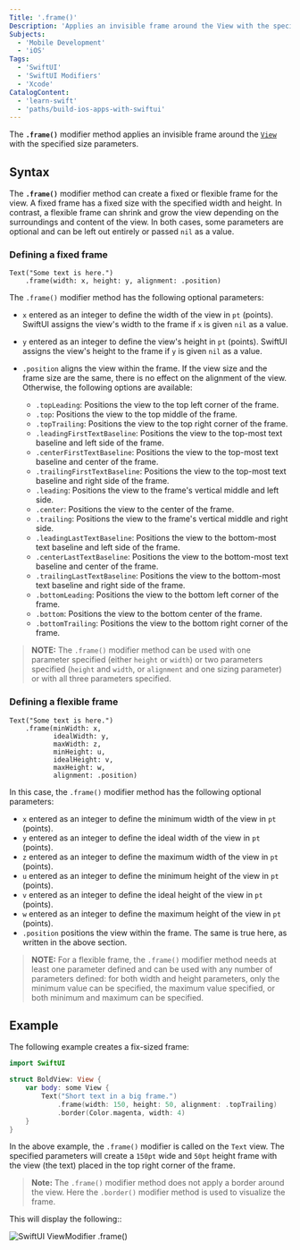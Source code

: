 ```yaml
---
Title: '.frame()'
Description: 'Applies an invisible frame around the View with the specified size parameters.'
Subjects:
  - 'Mobile Development'
  - 'iOS'
Tags:
  - 'SwiftUI'
  - 'SwiftUI Modifiers'
  - 'Xcode'
CatalogContent:
  - 'learn-swift'
  - 'paths/build-ios-apps-with-swiftui'
---
```


The **`.frame()`** modifier method applies an invisible frame around the [`View`](https://www.codecademy.com/resources/docs/swiftui/views) with the specified size parameters.

## Syntax

The **`.frame()`** modifier method can create a fixed or flexible frame for the view. A fixed frame has a fixed size with the specified width and height. In contrast, a flexible frame can shrink and grow the view depending on the surroundings and content of the view. In both cases, some parameters are optional and can be left out entirely or passed `nil` as a value.

### Defining a fixed frame

```pseudo
Text("Some text is here.")
    .frame(width: x, height: y, alignment: .position)
```

The `.frame()` modifier method has the following optional parameters:

- `x` entered as an integer to define the width of the view in `pt` (points). SwiftUI assigns the view's width to the frame if `x` is given `nil` as a value.

- `y` entered as an integer to define the view's height in `pt` (points). SwiftUI assigns the view's height to the frame if `y` is given `nil` as a value.

- `.position` aligns the view within the frame. If the view size and the frame size are the same, there is no effect on the alignment of the view. Otherwise, the following options are available:

  - `.topLeading`: Positions the view to the top left corner of the frame.
  - `.top`: Positions the view to the top middle of the frame.
  - `.topTrailing`: Positions the view to the top right corner of the frame.
  - `.leadingFirstTextBaseline`: Positions the view to the top-most text baseline and left side of the frame.
  - `.centerFirstTextBaseline`: Positions the view to the top-most text baseline and center of the frame.
  - `.trailingFirstTextBaseline`: Positions the view to the top-most text baseline and right side of the frame.
  - `.leading`: Positions the view to the frame's vertical middle and left side.
  - `.center`: Positions the view to the center of the frame.
  - `.trailing`: Positions the view to the frame's vertical middle and right side.
  - `.leadingLastTextBaseline`: Positions the view to the bottom-most text baseline and left side of the frame.
  - `.centerLastTextBaseline`: Positions the view to the bottom-most text baseline and center of the frame.
  - `.trailingLastTextBaseline`: Positions the view to the bottom-most text baseline and right side of the frame.
  - `.bottomLeading`: Positions the view to the bottom left corner of the frame.
  - `.bottom`: Positions the view to the bottom center of the frame.
  - `.bottomTrailing`: Positions the view to the bottom right corner of the frame.

> **NOTE:** The `.frame()` modifier method can be used with one parameter specified (either `height` or `width`) or two parameters specified (`height` and `width`, or `alignment` and one sizing parameter) or with all three parameters specified.

### Defining a flexible frame

```pseudo
Text("Some text is here.")
    .frame(minWidth: x,
           idealWidth: y,
           maxWidth: z,
           minHeight: u,
           idealHeight: v,
           maxHeight: w,
           alignment: .position)
```

In this case, the `.frame()` modifier method has the following optional parameters:

- `x` entered as an integer to define the minimum width of the view in `pt` (points).
- `y` entered as an integer to define the ideal width of the view in `pt` (points).
- `z` entered as an integer to define the maximum width of the view in `pt` (points).
- `u` entered as an integer to define the minimum height of the view in `pt` (points).
- `v` entered as an integer to define the ideal height of the view in `pt` (points).
- `w` entered as an integer to define the maximum height of the view in `pt` (points).
- `.position` positions the view within the frame. The same is true here, as written in the above section.

> **NOTE:** For a flexible frame, the `.frame()` modifier method needs at least one parameter defined and can be used with any number of parameters defined: for both width and height parameters, only the minimum value can be specified, the maximum value specified, or both minimum and maximum can be specified.

## Example

The following example creates a fix-sized frame:

```swift
import SwiftUI

struct BoldView: View {
    var body: some View {
        Text("Short text in a big frame.")
            .frame(width: 150, height: 50, alignment: .topTrailing)
            .border(Color.magenta, width: 4)
    }
}
```

In the above example, the `.frame()` modifier is called on the `Text` view. The specified parameters will create a `150pt` wide and `50pt` height frame with the view (the text) placed in the top right corner of the frame.

> **Note:** The `.frame()` modifier method does not apply a border around the view. Here the `.border()` modifier method is used to visualize the frame.

This will display the following::

![SwiftUI ViewModifier .frame()](https://raw.githubusercontent.com/Codecademy/docs/main/media/swiftui-frame.png)
